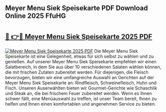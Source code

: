 ## Meyer Menu Siek Speisekarte PDF Download Online 2025 FfuHG

# <h2><a href="http://gcddlii.nevu.top/?p=Meyer+Menu+Siek+Speisekarte">🔗 👉🔴 Meyer Menu Siek Speisekarte 2025 PDF</a></h2>

[![Meyer Menu Siek Speisekarte 2025 PDF](https://i.imgur.com/dBaPXMq.png)](http://gcddlii.nevu.top/?p=Meyer+Menu+Siek+Speisekarte)
Die Meyer Menu Siek Speisekarte ist eine Gelegenheit, etwas für sich selbst zu wählen und zu genießen. Auf unserer Meyer Menu Siek Speisekarte empfehlen wir einen Salatbereich, in dem Sie aus über 10 verschiedenen Salaten wählen können, die mit frischen Zutaten zubereitet werden. Für diejenigen, die Fleisch bevorzugen, bieten wir eine umfangreiche Auswahl an Gerichten auf der Meyer Menu Siek Speisekarte an: Rindfleisch, Schweinefleisch, Huhn und Fisch. Unseren Auserwählten bieten wir Gourmet-Gerichte wie Schaschlik und Steak an, die bei frischem Feuer zubereitet werden. Wenn es Ihnen schwer fällt, eine Menüauswahl zu treffen, ist unser Team bereit, Ihnen zu helfen und Ihnen einen komfortablen und angenehmen Service zu bieten.

